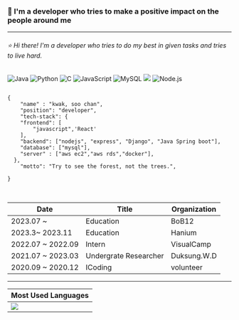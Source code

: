 
### :raised_hands: I'm a developer who tries to make a positive impact on the people around me 
----

###### :star: Hi there! I'm a developer who tries to do my best in given tasks and tries to live hard.

![Java](https://img.shields.io/badge/Java-007396.svg?&style=for-the-badge&logo=Java&logoColor=white)
![Python](https://img.shields.io/badge/Python-3776AB.svg?&style=for-the-badge&logo=Python&logoColor=white)
![C](https://img.shields.io/badge/C-A8B9CC.svg?&style=for-the-badge&logo=C&logoColor=white)
![JavaScript](https://img.shields.io/badge/JavaScript-F7DF1E.svg?&style=for-the-badge&logo=JavaScript&logoColor=white) 
![MySQL](https://img.shields.io/badge/MySQL-4479A1.svg?&style=for-the-badge&logo=MySQL&logoColor=white)
<img src="https://img.shields.io/badge/Amazon AWS-232F3E.svg?&style=for-the-badge&logo=MySQL&logoColor=white">
![Node.js](https://img.shields.io/badge/Node.js-339933.svg?&style=for-the-badge&logo=Node.js&logoColor=white)


<pre>
<code>
{ 
    "name" : "kwak, soo chan",
    "position": "developer",
    "tech-stack": {
    "frontend": [
        "javascript",'React'
    ],
    "backend": ["nodejs", "express", "Django", "Java Spring boot"],
    "database": ["mysql"],
    "server" : ["aws ec2","aws rds","docker"],
  },
    "motto": "Try to see the forest, not the trees.",

}

</code>
</pre>



|Date|Title|Organization|
|------|------------|------------|
|2023.07 ~ |Education|BoB12|
|2023.3~ 2023.11|Education|Hanium|
|2022.07 ~ 2022.09|Intern|VisualCamp|
|2021.07 ~ 2023.03|Undergrate Researcher|Duksung.W.D|
|2020.09 ~ 2020.12|ICoding|volunteer|

----


|Most Used Languages|
|------------|
|<img src="https://github-readme-stats.vercel.app/api/top-langs/?username=soooochan&layout=compact">|
